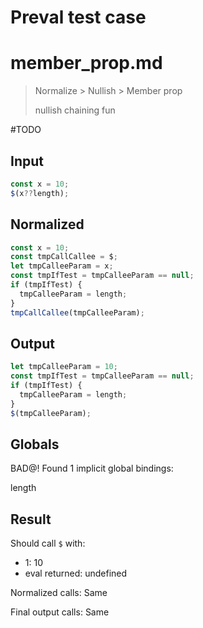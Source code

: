 # Preval test case

# member_prop.md

> Normalize > Nullish > Member prop
>
> nullish chaining fun

#TODO

## Input

`````js filename=intro
const x = 10;
$(x??length);
`````

## Normalized

`````js filename=intro
const x = 10;
const tmpCallCallee = $;
let tmpCalleeParam = x;
const tmpIfTest = tmpCalleeParam == null;
if (tmpIfTest) {
  tmpCalleeParam = length;
}
tmpCallCallee(tmpCalleeParam);
`````

## Output

`````js filename=intro
let tmpCalleeParam = 10;
const tmpIfTest = tmpCalleeParam == null;
if (tmpIfTest) {
  tmpCalleeParam = length;
}
$(tmpCalleeParam);
`````

## Globals

BAD@! Found 1 implicit global bindings:

length

## Result

Should call `$` with:
 - 1: 10
 - eval returned: undefined

Normalized calls: Same

Final output calls: Same
